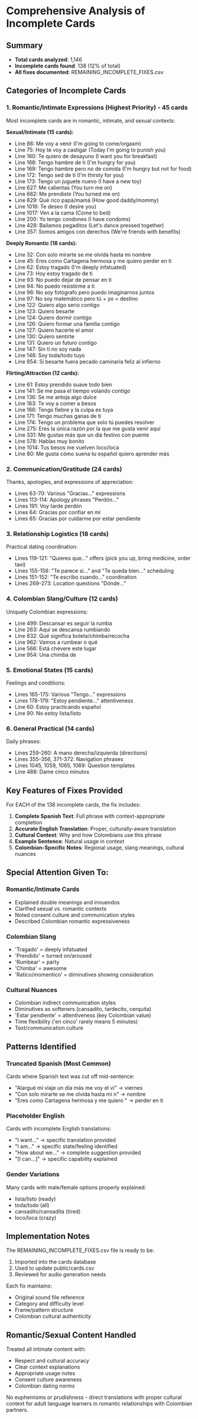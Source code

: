 # Comprehensive Analysis of Incomplete Cards

## Summary
- **Total cards analyzed**: 1,146
- **Incomplete cards found**: 138 (12% of total)
- **All fixes documented**: REMAINING_INCOMPLETE_FIXES.csv

## Categories of Incomplete Cards

### 1. Romantic/Intimate Expressions (Highest Priority) - 45 cards
Most incomplete cards are in romantic, intimate, and sexual contexts:

**Sexual/Intimate (15 cards):**
- Line 86: Me voy a venir (I'm going to come/orgasm)
- Line 75: Hoy te voy a castigar (Today I'm going to punish you)
- Line 160: Te quiero de desayuno (I want you for breakfast)
- Line 168: Tengo hambre de ti (I'm hungry for you)
- Line 169: Tengo hambre pero no de comida (I'm hungry but not for food)
- Line 172: Tengo sed de ti (I'm thirsty for you)
- Line 173: Tengo un juguete nuevo (I have a new toy)
- Line 627: Me calientas (You turn me on)
- Line 662: Me prendiste (You turned me on)
- Line 829: Qué rico papá/mamá (How good daddy/mommy)
- Line 1016: Te deseo (I desire you)
- Line 1017: Ven a la cama (Come to bed)
- Line 200: Yo tengo condones (I have condoms)
- Line 428: Bailamos pegaditos (Let's dance pressed together)
- Line 357: Somos amigos con derechos (We're friends with benefits)

**Deeply Romantic (18 cards):**
- Line 32: Con solo mirarte se me olvida hasta mi nombre
- Line 45: Eres como Cartagena hermosa y me quiero perder en ti
- Line 62: Estoy tragado (I'm deeply infatuated)
- Line 73: Hoy estoy tragado de ti
- Line 93: No puedo dejar de pensar en ti
- Line 94: No puedo resistirme a ti
- Line 96: No soy fotógrafo pero puedo imaginarnos juntos
- Line 97: No soy matemático pero tú + yo = destino
- Line 122: Quiero algo serio contigo
- Line 123: Quiero besarte
- Line 124: Quiero dormir contigo
- Line 126: Quiero formar una familia contigo
- Line 127: Quiero hacerte el amor
- Line 130: Quiero sentirte
- Line 131: Quiero un futuro contigo
- Line 147: Sin ti no soy nada
- Line 148: Soy toda/todo tuyo
- Line 854: Si besarte fuera pecado caminaría feliz al infierno

**Flirting/Attraction (12 cards):**
- Line 61: Estoy prendido suave todo bien
- Line 141: Se me pasa el tiempo volando contigo
- Line 136: Se me antoja algo dulce
- Line 163: Te voy a comer a besos
- Line 166: Tengo fiebre y la culpa es tuya
- Line 171: Tengo muchas ganas de ti
- Line 174: Tengo un problema que solo tú puedes resolver
- Line 275: Eres la única razón por la que me gusta venir aquí
- Line 331: Me gustas más que un día festivo con puente
- Line 578: Hablas muy bonito
- Line 1014: Tus besos me vuelven loco/loca
- Line 80: Me gusta cómo suena tu español quiero aprender más

### 2. Communication/Gratitude (24 cards)
Thanks, apologies, and expressions of appreciation:
- Lines 63-70: Various "Gracias..." expressions
- Lines 113-114: Apology phrases "Perdón..."
- Lines 191: Voy tarde perdón
- Lines 64: Gracias por confiar en mí
- Lines 65: Gracias por cuidarme por estar pendiente

### 3. Relationship Logistics (18 cards)
Practical dating coordination:
- Lines 119-121: "Quieres que..." offers (pick you up, bring medicine, order taxi)
- Lines 155-158: "Te parece si..." and "Te queda bien..." scheduling
- Lines 151-152: "Te escribo cuando..." coordination
- Lines 269-273: Location questions "Dónde..."

### 4. Colombian Slang/Culture (12 cards)
Uniquely Colombian expressions:
- Line 499: Descansar es seguir la rumba
- Line 263: Aquí se descansa rumbiando
- Line 832: Qué significa boleta/chimba/recocha
- Line 962: Vamos a rumbear o qué
- Line 566: Está chévere este lugar
- Line 954: Una chimba de

### 5. Emotional States (15 cards)
Feelings and conditions:
- Lines 165-175: Various "Tengo..." expressions
- Lines 178-179: "Estoy pendiente..." attentiveness
- Line 60: Estoy practicando español
- Line 90: No estoy lista/listo

### 6. General Practical (14 cards)
Daily phrases:
- Lines 259-260: A mano derecha/izquierda (directions)
- Lines 355-356, 371-372: Navigation phrases
- Lines 1045, 1059, 1065, 1069: Question templates
- Line 488: Dame cinco minutos

## Key Features of Fixes Provided

For EACH of the 138 incomplete cards, the fix includes:

1. **Complete Spanish Text**: Full phrase with context-appropriate completion
2. **Accurate English Translation**: Proper, culturally-aware translation
3. **Cultural Context**: Why and how Colombians use this phrase
4. **Example Sentence**: Natural usage in context
5. **Colombian-Specific Notes**: Regional usage, slang meanings, cultural nuances

## Special Attention Given To:

### Romantic/Intimate Cards
- Explained double meanings and innuendos
- Clarified sexual vs. romantic contexts
- Noted consent culture and communication styles
- Described Colombian romantic expressiveness

### Colombian Slang
- 'Tragado' = deeply infatuated
- 'Prendido' = turned on/aroused
- 'Rumbear' = party
- 'Chimba' = awesome
- 'Ratico/momentico' = diminutives showing consideration

### Cultural Nuances
- Colombian indirect communication styles
- Diminutives as softeners (cansadito, tardecito, cerquita)
- 'Estar pendiente' = attentiveness (key Colombian value)
- Time flexibility ('en cinco' rarely means 5 minutes)
- Text/communication culture

## Patterns Identified

### Truncated Spanish (Most Common)
Cards where Spanish text was cut off mid-sentence:
- "Alargué mi viaje un día más me voy el vi" → viernes
- "Con solo mirarte se me olvida hasta mi n" → nombre
- "Eres como Cartagena hermosa y me quiero " → perder en ti

### Placeholder English
Cards with incomplete English translations:
- "I want..." → specific translation provided
- "I am..." → specific state/feeling identified
- "How about we..." → complete suggestion provided
- "[I can...]" → specific capability explained

### Gender Variations
Many cards with male/female options properly explained:
- lista/listo (ready)
- toda/todo (all)
- cansadito/cansadita (tired)
- loco/loca (crazy)

## Implementation Notes

The REMAINING_INCOMPLETE_FIXES.csv file is ready to be:
1. Imported into the cards database
2. Used to update public/cards.csv
3. Reviewed for audio generation needs

Each fix maintains:
- Original sound file reference
- Category and difficulty level
- Frame/pattern structure
- Colombian cultural authenticity

## Romantic/Sexual Content Handled

Treated all intimate content with:
- Respect and cultural accuracy
- Clear context explanations
- Appropriate usage notes
- Consent culture awareness
- Colombian dating norms

No euphemisms or prudishness - direct translations with proper cultural context for adult language learners in romantic relationships with Colombian partners.
